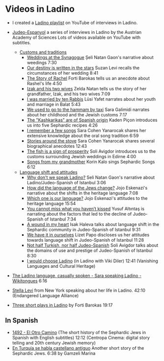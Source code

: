 # Videos in Ladino

* I created a [Ladino playlist](https://www.youtube.com/playlist?list=PLpSVfGBL5HR2AaU9KvGXmUa5hn8iYtOLq) on YouTube of interviews in Ladino.




* [Judeo-Espanyol](https://www.oeaw.ac.at/vlach/collections/judeo-spanish) a series of interviews in Ladino by the Austrian Academy of Sciences
  Lots of videos available on YouTube with subtitles.
    * [Customs and traditions](https://www.oeaw.ac.at/vlach/collections/judeo-spanish/judeo-spanish-in-istanbul/video-collection/customs-and-traditions)
        * [Weddings at the Synagogue](https://www.youtube.com/watch?v=vtceEufeLWA) Șeli Natan Gaon's narrative about weedings 7:30
        * [Our destiny is written in the stars](https://www.youtube.com/watch?v=1SO8I8oPuOY) Suzan Levi recalls the circumstances of her wedding 8:41
        * [The Story of Rachel](https://www.youtube.com/watch?v=GNwmEhqgpQQ) Forti Barokas tells us an anecdote about Rashel's life 4:50
        * [Izak and his two wives](https://www.youtube.com/watch?v=j3YG6pPoJNg) Zelda Natan tells us the story of her grandfather, Izak, and his two wives 7:09
        * [I was married by ten Rabbis](https://www.youtube.com/watch?v=VqkzwPkmAX4) Lüsi Yafet narrates about her youth and marriage in Balat 5:43
        * [We used to go to the hammam by taxi](https://www.youtube.com/watch?v=nEWxPaC1bqM) Sara Galimidi narrates about her childhood and the Jewish customs 7:17
        * [The "Kashkarikas" are of Spanish origin](https://www.youtube.com/watch?v=TDLH6Z74xg8) Kaden Piçon introduces us into five Sephardic recipes 4:26
        * [I remember a few songs](https://www.youtube.com/watch?v=DcD5S-3p0cQ) Sara Cohen Yanarocak shares her extensive knowledge about the oral song tradition 6:59
        * [Stories around the stove](https://www.youtube.com/watch?v=TJfZYrlRZj0) Sara Cohen Yanarocak shares several biographical anecdotes 12:43
        * [The fish is a sign of prosperity](https://www.youtube.com/watch?v=VsPl5Dp05Xs) Soli Avigdor  introduces us to the customs surrounding Jewish weddings in Edirne 4:00
        * [Songs from my grandmother](https://www.youtube.com/watch?v=bd7wLEwF8Yc) Korin Kalo sings Sephardic Songs 6:12
    * [Language shift and attitudes](https://www.oeaw.ac.at/vlach/collections/judeo-spanish/judeo-spanish-in-istanbul/video-collection/language-shift-and-attitudes/)
        * [Why don't we speak Ladino?](https://www.youtube.com/watch?v=N2S0lzA0ngo) Seli Natan Gaon's narrative about Ladino/Judeo-Spanish of Istanbul 3:06
        * [How did the language of the Jews change?](https://www.youtube.com/watch?v=-lu1o1xsTrs) Jojo Eskenazi's narrative about the shifts in the heritage language  7:08
        * [Which one is our language?](https://www.youtube.com/watch?v=YZ7GziwQFbw) Jojo Eskenazi's attitudes to the heritage language 15:54
        * [You cannot miss what you haven’t kissed](https://www.youtube.com/watch?v=RianRdfvsxo)  Yusuf Altıntaş is narrating about the factors that led to the decline of Judeo-Spanish of Istanbul 7:34
        * [A wound in my heart](https://www.youtube.com/watch?v=Lo26Tp-2ulo) Isak Haleva talks about language shift in the Sephardic community in Judeo-Spanish of Istanbul 9:31
        * [We have it in ourselves](https://www.youtube.com/watch?v=Ook4cgmmF14) Lizet Papo discloses us her attitudes towards language shift in Judeo-Spanish of Istanbul 11:28
        * [Not half Turkish, nor half Judeo-Spanish](https://www.youtube.com/watch?v=FVoyQNLb-zw) Soli Avigdor talks about the domains of use and prestige of Judeo-Spanish of Istanbul 8:30
        * [I would choose Ladino](https://www.youtube.com/watch?v=qGlhinGj_UE) (in Ladino with Viki Diler) 12:41 (Vanishing Languages and Cultural Heritage)


* [The Ladino language, casually spoken -  Sara speaking Ladino - Wikitongues](https://www.youtube.com/watch?v=E3qV-_Ba4PU)  6:16
* [Stella Levi](https://www.youtube.com/watch?v=fS6L5N5oiwE) from New York speaking about her life in Ladino. 42:10 (Endangered Language Alliance)
* [Three short plays in Ladino](https://www.youtube.com/watch?v=7zEYafr6M2c) by Forti Barokas 19:17


## In Spanish

* [1492 - El Otro Camino](https://www.youtube.com/watch?v=wrNhMKFDPuk) (The short history of the Sephardic Jews in Spanish with English subtitles) 12:12  (Centropa Cinema: digital story telling and 20th century Jewish memory)
* [En Turquía se habla castellano antiguo](https://www.youtube.com/watch?v=9KpXecj1XZw) Another short story of the Sephardic Jews. 6:38 by Gamzeli Marina

